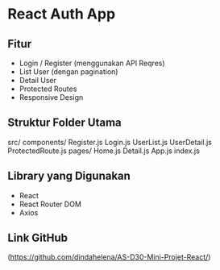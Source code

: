 # React Auth App

## Fitur
- Login / Register (menggunakan API Reqres)
- List User (dengan pagination)
- Detail User
- Protected Routes
- Responsive Design

## Struktur Folder Utama
src/
  components/
    Register.js
    Login.js
    UserList.js
    UserDetail.js
    ProtectedRoute.js
  pages/
    Home.js
    Detail.js
  App.js
  index.js


## Library yang Digunakan
- React
- React Router DOM
- Axios

## Link GitHub
(https://github.com/dindahelena/AS-D30-Mini-Projet-React/)
